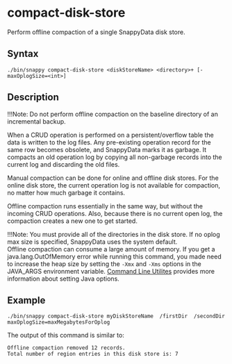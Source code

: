 # compact-disk-store

Perform offline compaction of a single SnappyData disk store.

## Syntax

```no-highlight
./bin/snappy compact-disk-store <diskStoreName> <directory>+ [-maxOplogSize=<int>]
```

## Description

!!!Note:
	Do not perform offline compaction on the baseline directory of an incremental backup.</p>
When a CRUD operation is performed on a persistent/overflow table the data is written to the log files. Any pre-existing operation record for the same row becomes obsolete, and SnappyData marks it as garbage. It compacts an old operation log by copying all non-garbage records into the current log and discarding the old files.

Manual compaction can be done for online and offline disk stores. For the online disk store, the current operation log is not available for compaction, no matter how much garbage it contains.

Offline compaction runs essentially in the same way, but without the incoming CRUD operations. Also, because there is no current open log, the compaction creates a new one to get started.

!!!Note:
	You must provide all of the directories in the disk store. If no oplog max size is specified, SnappyData uses the system default.</br> 
Offline compaction can consume a large amount of memory. If you get a java.lang.OutOfMemory error while running this command, you made need to increase the heap size by setting the `-Xmx` and `-Xms` options in the JAVA_ARGS environment variable. [Command Line Utilites](../../reference/command_line_utilities/store-launcher.md) provides more information about setting Java options.

</p>

## Example

```no-highlight
./bin/snappy compact-disk-store myDiskStoreName  /firstDir  /secondDir   
maxOplogSize=maxMegabytesForOplog
```

The output of this command is similar to:

```no-highlight
Offline compaction removed 12 records.
Total number of region entries in this disk store is: 7
```


